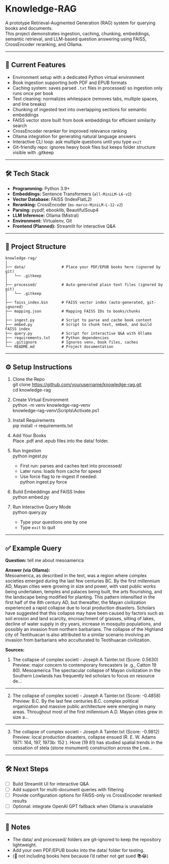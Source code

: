 # Knowledge-RAG

A prototype Retrieval-Augmented Generation (RAG) system for querying books and documents.  
This project demonstrates ingestion, caching, chunking, embeddings, semantic retrieval, and LLM-based question answering using FAISS, CrossEncoder reranking, and Ollama.

---

## 🚀 Current Features

- Environment setup with a dedicated Python virtual environment  
- Book ingestion supporting both PDF and EPUB formats  
- Caching system: saves parsed `.txt` files in processed/ so ingestion only runs once per book  
- Text cleaning: normalizes whitespace (removes tabs, multiple spaces, and line breaks)  
- Chunking of ingested text into overlapping sections for semantic embeddings  
- FAISS vector store built from book embeddings for efficient similarity search  
- CrossEncoder reranker for improved relevance ranking  
- Ollama integration for generating natural language answers  
- Interactive CLI loop: ask multiple questions until you type `exit`  
- Git-friendly repo: ignores heavy book files but keeps folder structure visible with .gitkeep  

---

## 🛠️ Tech Stack

- **Programming:** Python 3.9+  
- **Embeddings:** Sentence Transformers (`all-MiniLM-L6-v2`)  
- **Vector Database:** FAISS (IndexFlatL2)  
- **Reranking:** CrossEncoder (`ms-marco-MiniLM-L-12-v2`)  
- **Parsing:** pypdf, ebooklib, BeautifulSoup4  
- **LLM Inference:** Ollama (Mistral)  
- **Environment:** Virtualenv, Git  
- **Frontend (Planned):** Streamlit for interactive Q&A  

---

## 📂 Project Structure
```
knowledge-rag/
│
├── data/                # Place your PDF/EPUB books here (ignored by git)
│   └── .gitkeep
│
├── processed/           # Auto-generated plain text files (ignored by git)
│   └── .gitkeep
│
├── faiss_index.bin      # FAISS vector index (auto-generated, git-ignored)
├── mapping.json         # Mapping FAISS IDs to books/chunks
│
├── ingest.py            # Script to parse and cache book content
├── embed.py             # Script to chunk text, embed, and build FAISS index
├── query.py             # Script for interactive Q&A with Ollama
├── requirements.txt     # Python dependencies
├── .gitignore           # Ignores venv, book files, caches
└── README.md            # Project documentation
```
---

## ⚙️ Setup Instructions

1. Clone the Repo  
   git clone https://github.com/yourusername/knowledge-rag.git  
   cd knowledge-rag  

2. Create Virtual Environment  
   python -m venv knowledge-rag-venv  
   knowledge-rag-venv\Scripts\Activate.ps1

3. Install Requirements  
   pip install -r requirements.txt  

4. Add Your Books  
   Place .pdf and .epub files into the data/ folder.  

5. Run Ingestion  
   python ingest.py  
   - First run: parses and caches text into processed/  
   - Later runs: loads from cache for speed  
   - Use force flag to re-ingest if needed:  
     python ingest.py force  

6. Build Embeddings and FAISS Index  
   python embed.py  

7. Run Interactive Query Mode  
   python query.py  
   - Type your questions one by one  
   - Type `exit` to quit  

---

## ✅ Example Query

**Question:** tell me about mesoamerica 

**Answer (via Ollama):**  
Mesoamerica, as described in the text, was a region where complex societies emerged during the last few centuries BC. By the first millennium AD, Mayan cities were growing in size and power, with vast public works being undertaken, temples and palaces being built, the arts flourishing, and the landscape being modified for planting. This pattern intensified in the first half of the 8th century AD, but thereafter, the Mayan civilization experienced a rapid collapse due to local production disasters. Scholars have suggested that this collapse may have been caused by factors such as soil erosion and land scarcity, encroachment of grasses, silting of lakes, decline of water supply in dry years, increase in mosquito populations, and possibly an invasion from northern barbarians. The collapse of the Highland city of Teotihuacan is also attributed to a similar scenario involving an invasion from barbarians who acculturated to Teotihuacan civilization.

**Sources:**  
1. The collapse of complex societi - Joseph A Tainter.txt (Score: 0.5630)
Preview: major concern to contemporary forecasters (e .g., Catton 19 80). Mesoamerica The spectacular collapse of Mayan civilization in the Southern Lowlands has frequently led scholars to focus on resource de...
------------------------------------------------------------
2. The collapse of complex societi - Joseph A Tainter.txt (Score: -0.4858)
Preview: B.C. By the last few centuries B.C. complex political organization and massive public architecture were emerging in many areas. Throughout most of the first millennium A.D. Mayan cities grew in size a...
------------------------------------------------------------
3. The collapse of complex societi - Joseph A Tainter.txt (Score: -0.9812)
Preview: local production disasters, collapse ensued (R. E. W. Adams 1971: 164, 197, 1973b: 152 ). Hove (19 81) has studied spatial trends in the cessation of stela (stone monument) construction across the Low...


---

## 🛠️ Next Steps

- [ ] Build Streamlit UI for interactive Q&A  
- [ ] Add support for multi-document queries with filtering  
- [ ] Provide configuration options for FAISS-only vs CrossEncoder reranked results  
- [ ] Optional: integrate OpenAI GPT fallback when Ollama is unavailable  

---

## 📌 Notes

- The data/ and processed/ folders are git-ignored to keep the repository lightweight.  
- Add your own PDF/EPUB books into the data/ folder for testing.  
- (🚫 not including books here because I’d rather not get sued 📚😂)

